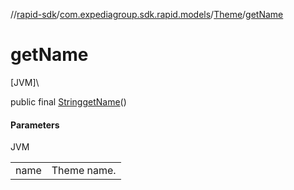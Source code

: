 //[rapid-sdk](../../../index.md)/[com.expediagroup.sdk.rapid.models](../index.md)/[Theme](index.md)/[getName](get-name.md)

# getName

[JVM]\

public final [String](https://docs.oracle.com/javase/8/docs/api/java/lang/String.html)[getName](get-name.md)()

#### Parameters

JVM

| | |
|---|---|
| name | Theme name. |
